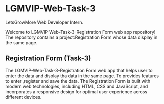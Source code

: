 # LGMVIP-Web-Task-3
LetsGrowMore Web Developer Intern.

Welcome to LGMVIP-Web-Task-3-Registration Form web app repository! The repository contains a project:Registration Form whose data display in the same page.

## Registration Form (Task-3)
The LGMVIP-Web-Task-3-Registration Form web app that helps user to enter the data and display tha data in the same page. To provides features to enter ,register and save the data. The Registration Form is built with modern web technologies, including HTML, CSS and JavaScript, and incorporates a responsive design for optimal user experience across different devices.   

